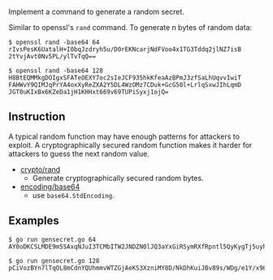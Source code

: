 Implement a command to generate a random secret.

Similar to openssl's `rand` command. To generate n bytes of random data:

```
$ openssl rand -base64 64
rIvsPesK6UatalH+I0bqJzdryh5u/D0rEKNcarjNdFVoo4x1TG3Tddq2jlNZ7isB
2tYvjAvt0Nv5PL/ylTvTqQ==

$ openssl rand -base64 128
H8BtEQMMkgDOIgxSFATeOEXY7oc2sIeJCF935hkKfeaAzBPmJ3zfSaLhUqvvIwiT
FAHWvY9QIMJqPrYA4oxXyReZXA2Y5DL4WzOMz7CDuk+GcG50l+LrlqSxwJIhLqmD
JGT0uKIxBx6KZeDa1jH1KHHxt669v69TUPiSyxj1ojQ=
```

## Instruction

A typical random function may have enough patterns for attackers to exploit. A cryptographically secured random function makes it harder for attackers to guess the next random value.

* [crypto/rand](https://golang.org/pkg/crypto/rand)
  * Generate cryptographically secured random bytes.
* [encoding/base64](https://golang.org/pkg/crypto/rand/)
  * use `base64.StdEncoding`.

## Examples

```
$ go run gensecret.go 64
AY0oDKCSLMDE9m5SAxqNJuI3TCMbITW2JNDZN0lJQ3aYxGiRSymRXfRpntl5QyKygTj5uyhOl0+KyE6RUQXjDg==

$ go run gensecret.go 128
pCiVozBYn7lTqOL8mCdnYQUhmmvWTZGjAeKS3XzniMY8D/NkDhKuiJBv89s/WDg/e1Y/x96YWv2827mfLoRi11Xl0A0PiAxXWIGFG5sI90ppRjfPCnKw4iwbP2e/HbF6GGScDeZQxRmK/9mTNBEgZrzFU3CGLC9E1/wKEo9BNQI=
```